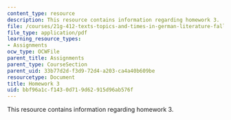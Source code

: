 ```yaml
---
content_type: resource
description: This resource contains information regarding homework 3.
file: /courses/21g-412-texts-topics-and-times-in-german-literature-fall-2009/bbf96a1cf1430d719d62915d96ab576f_MIT21G_412F09_hw03.pdf
file_type: application/pdf
learning_resource_types:
- Assignments
ocw_type: OCWFile
parent_title: Assignments
parent_type: CourseSection
parent_uid: 33b77d2d-f3d9-72d4-a203-ca4a40b609be
resourcetype: Document
title: Homework 3
uid: bbf96a1c-f143-0d71-9d62-915d96ab576f
---
```

This resource contains information regarding homework 3.

